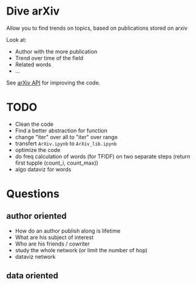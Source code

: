 # Dive arXiv


Allow you to find trends on topics, based on publications stored on arxiv

Look at:

- Author with the more publication
- Trend over time of the field
- Related words
- ...



See [arXiv API](https://arxiv.org/help/api/user-manual) for improving the code.


# TODO

- Clean the code
- Find a better abstraction for function
- change "iter" over all to "iter" over range
- transfert `ArXiv.ipynb` to `ArXiv_lib.ipynb`
- optimize the code
- do freq calculation of words (for TFIDF) on two separate steps (return first tupple (count_i, count_max))
- algo dataviz for words


# Questions

## author oriented

- How do an author publish along is lifetime
- What are his subject of interest
- Who are his friends / cowriter
- study the whole network (or limit the number of hop)
- dataviz network

## data oriented